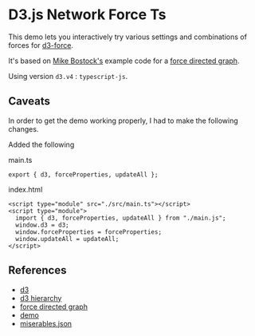 # D3.js Network Force Ts

This demo lets you interactively try various settings and combinations of forces for [d3-force](https://github.com/d3/d3-force).

It's based on [Mike Bostock's](https://bost.ocks.org/) example code for a [force directed graph](http://bl.ocks.org/mbostock/2675ff61ea5e063ede2b5d63c08020c7).

Using version `d3.v4` : `typescript-js`.

## Caveats

In order to get the demo working properly, I had to make the following changes.

Added the following 

main.ts
```
export { d3, forceProperties, updateAll };
```

index.html
```
<script type="module" src="./src/main.ts"></script>
<script type="module">
  import { d3, forceProperties, updateAll } from "./main.js";
  window.d3 = d3;
  window.forceProperties = forceProperties;
  window.updateAll = updateAll;
</script>
```

## References

* [d3](https://d3js.org)
* [d3 hierarchy](https://d3js.org/d3-hierarchy)
* [force directed graph](https://observablehq.com/@d3/force-directed-graph/2)
* [demo](https://gist.github.com/steveharoz/8c3e2524079a8c440df60c1ab72b5d03)
* [miserables.json](https://gist.githubusercontent.com/steveharoz/8c3e2524079a8c440df60c1ab72b5d03/raw/7c039c6b78eea9c97ce763e5fddbfa47c99661f9/miserables.json)
